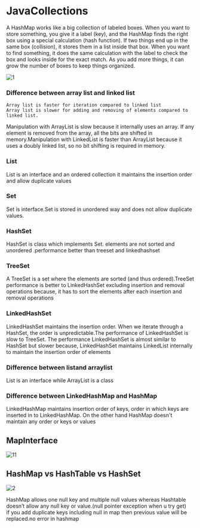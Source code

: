 # JavaCollections

A HashMap works like a big collection of labeled boxes. When you want to store something, you give it a label (key), and the HashMap finds the right box using a special calculation (hash function). If two things end up in the same box (collision), it stores them in a list inside that box. When you want to find something, it does the same calculation with the label to check the box and looks inside for the exact match. As you add more things, it can grow the number of boxes to keep things organized. </br>

![1](https://user-images.githubusercontent.com/24494133/42983259-59542568-8c03-11e8-94ef-35683ebfd111.PNG)

  ### Difference between array list and linked list <br />

	Array list is faster for iteration compared to linked list
	Array list is slower for adding and removing of elements compared to linked list.
	
Manipulation with ArrayList is slow because it internally uses an array. If any element is removed from the array, all the bits are shifted in memory.Manipulation with LinkedList is faster than ArrayList because it uses a doubly linked list, so no bit shifting is required in memory.

### List
List is an interface and an ordered collection it maintains the insertion order and allow duplicate values
### Set
Set is interface.Set is stored in unordered way and does not allow duplicate values. 
### HashSet
HashSet is class which implements Set. elements are not sorted and unordered .performance better than treeset and linkedhashset
### TreeSet
A TreeSet is a set where the elements are sorted (and thus ordered).TreeSet performance is better to LinkedHashSet excluding insertion and removal operations because, it has to sort the elements after each insertion and removal operations
### LinkedHashSet
LinkedHashSet maintains the insertion order. When we iterate through a HashSet, the order is unpredictable.The performance of LinkedHashSet is slow to TreeSet. The performance LinkedHashSet is almost similar to HashSet but slower because, LinkedHashSet maintains LinkedList internally to maintain the insertion order of elements
	
### Difference between listand arraylist <br />
  List is an interface while ArrayList is a class

### Difference between LinkedHashMap and HashMap <br />
LinkedHashMap maintains insertion order of keys, order in which keys are inserted in to LinkedHashMap. On the other hand HashMap doesn't maintain any order or keys or values

## MapInterface
![11](https://user-images.githubusercontent.com/24494133/42983775-20b9d3a8-8c06-11e8-8573-fd8059f54169.PNG)

## HashMap vs HashTable vs HashSet
![2](https://user-images.githubusercontent.com/24494133/42985695-37274c88-8c10-11e8-92b5-912f80dbdbc8.PNG)

HashMap allows one null key and multiple null values whereas Hashtable doesn’t allow any null key or value.(null pointer exception when u try get)</br>
if you add duplicate keys including null in map then previous value will be replaced.no error in hashmap
